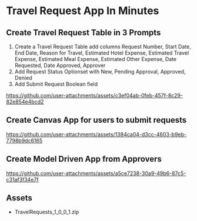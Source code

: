 # Travel Request App In Minutes
## Create Travel Request Table in 3 Prompts
1) Create a Travel Request Table add columns Request Number, Start Date, End Date, Reason for Travel, Estimated Hotel Expense, Estimated Travel Expense, Estimated Meal Expense, Estimated Other Expense, Date Requested, Date Approved, Approver
2) Add Request Status Optionset with New, Pending Approval, Approved, Denied
3) Add Submit Request Boolean field

https://github.com/user-attachments/assets/c3ef04ab-0feb-457f-8c29-82e854e4bcd2

## Create Canvas App for users to submit requests

https://github.com/user-attachments/assets/1384ca04-d3cc-4603-b9eb-7798b9dc6165


## Create Model Driven App from Approvers

https://github.com/user-attachments/assets/a5ce7238-30a9-49b6-87c5-c31af3f34e7f

## Assets
- TravelRequests_1_0_0_1.zip 


